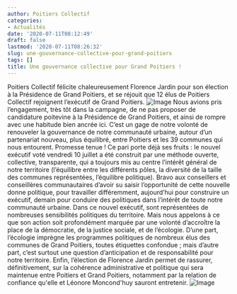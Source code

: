```yaml
---
author: Poitiers Collectif
categories:
- Actualités
date: '2020-07-11T08:12:49'
draft: false
lastmod: '2020-07-11T08:26:32'
slug: une-gouvernance-collective-pour-grand-poitiers
tags: []
title: Une gouvernance collective pour Grand Poitiers !
---
```


Poitiers Collectif félicite chaleureusement Florence Jardin pour son élection à la Présidence de Grand Poitiers, et se réjouit que 12 élus de Poitiers Collectif rejoignent l’exécutif de Grand Poitiers. ![Image](/images/2025/une-gouvernance-collective-pour-grand-poitiers/Conseil-comunautaire-1024x768.jpeg) Nous avions pris l’engagement, très tôt dans la campagne, de ne pas proposer de candidature poitevine à la Présidence de Grand Poitiers, et ainsi de rompre avec une habitude bien ancrée ici. C’est un gage de notre volonté de renouveler la gouvernance de notre communauté urbaine, autour d’un partenariat nouveau, plus équilibré, entre Poitiers et les 39 communes qui nous entourent. Promesse tenue ! Ce pari porte déjà ses fruits : le nouvel exécutif voté vendredi 10 juillet a été construit par une méthode ouverte, collective, transparente, qui a toujours mis au centre l’intérêt général de notre territoire (l’équilibre entre les différents pôles, la diversité de la taille des communes représentées, l’équilibre politique). Bravo aux conseillers et conseillères communautaires d’avoir su saisir l’opportunité de cette nouvelle donne politique, pour travailler différemment, aujourd’hui pour construire un exécutif, demain pour conduire des politiques dans l’intérêt de toute notre communauté urbaine. Dans ce nouvel exécutif, sont représentées de nombreuses sensibilités politiques du territoire. Mais nous appelons à ce que son action soit profondément marquée par une volonté d’accroître la place de la démocratie, de la justice sociale, et de l’écologie. D’une part, l’écologie imprègne les programmes politiques de nombreux élus des communes de Grand Poitiers, toutes étiquettes confondue ; mais d’autre part, c’est surtout une question d’anticipation et de responsabilité pour notre territoire. Enfin, l’élection de Florence Jardin permet de rassurer, définitivement, sur la cohérence administrative et politique qui sera maintenue entre Poitiers et Grand Poitiers, notamment par la relation de confiance qu'elle et Léonore Moncond'huy sauront entretenir. ![Image](/images/2025/une-gouvernance-collective-pour-grand-poitiers/Florence-Léonore-1024x768.jpeg)
